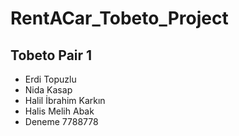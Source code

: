 # RentACar_Tobeto_Project

## Tobeto Pair 1

- Erdi Topuzlu
- Nida Kasap
- Halil İbrahim Karkın
- Halis Melih Abak
- Deneme 7788778